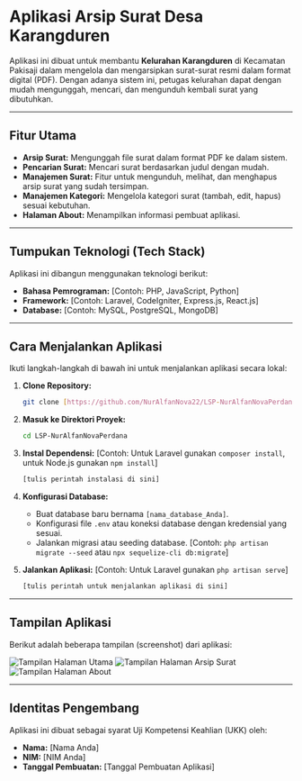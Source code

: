 # Aplikasi Arsip Surat Desa Karangduren

Aplikasi ini dibuat untuk membantu **Kelurahan Karangduren** di Kecamatan Pakisaji dalam mengelola dan mengarsipkan surat-surat resmi dalam format digital (PDF). Dengan adanya sistem ini, petugas kelurahan dapat dengan mudah mengunggah, mencari, dan mengunduh kembali surat yang dibutuhkan.

---

## Fitur Utama

- **Arsip Surat:** Mengunggah file surat dalam format PDF ke dalam sistem.
- **Pencarian Surat:** Mencari surat berdasarkan judul dengan mudah.
- **Manajemen Surat:** Fitur untuk mengunduh, melihat, dan menghapus arsip surat yang sudah tersimpan.
- **Manajemen Kategori:** Mengelola kategori surat (tambah, edit, hapus) sesuai kebutuhan.
- **Halaman About:** Menampilkan informasi pembuat aplikasi.

---

## Tumpukan Teknologi (Tech Stack)

Aplikasi ini dibangun menggunakan teknologi berikut:

- **Bahasa Pemrograman:** [Contoh: PHP, JavaScript, Python]
- **Framework:** [Contoh: Laravel, CodeIgniter, Express.js, React.js]
- **Database:** [Contoh: MySQL, PostgreSQL, MongoDB]

---

## Cara Menjalankan Aplikasi

Ikuti langkah-langkah di bawah ini untuk menjalankan aplikasi secara lokal:

1.  **Clone Repository:**
    ```bash
    git clone [https://github.com/NurAlfanNova22/LSP-NurAlfanNovaPerdana.git](https://github.com/NurAlfanNova22/LSP-NurAlfanNovaPerdana.git)
    ```

2.  **Masuk ke Direktori Proyek:**
    ```bash
    cd LSP-NurAlfanNovaPerdana
    ```

3.  **Instal Dependensi:**
    [Contoh: Untuk Laravel gunakan `composer install`, untuk Node.js gunakan `npm install`]
    ```bash
    [tulis perintah instalasi di sini]
    ```

4.  **Konfigurasi Database:**
    - Buat database baru bernama `[nama_database_Anda]`.
    - Konfigurasi file `.env` atau koneksi database dengan kredensial yang sesuai.
    - Jalankan migrasi atau seeding database.
    [Contoh: `php artisan migrate --seed` atau `npx sequelize-cli db:migrate`]

5.  **Jalankan Aplikasi:**
    [Contoh: Untuk Laravel gunakan `php artisan serve`]
    ```bash
    [tulis perintah untuk menjalankan aplikasi di sini]
    ```

---

## Tampilan Aplikasi

Berikut adalah beberapa tampilan (screenshot) dari aplikasi:

![Tampilan Halaman Utama]([link-gambar-halaman-utama.png])
![Tampilan Halaman Arsip Surat]([link-gambar-halaman-arsip.png])
![Tampilan Halaman About]([link-gambar-halaman-about.png])

---

## Identitas Pengembang

Aplikasi ini dibuat sebagai syarat Uji Kompetensi Keahlian (UKK) oleh:

- **Nama:** [Nama Anda]
- **NIM:** [NIM Anda]
- **Tanggal Pembuatan:** [Tanggal Pembuatan Aplikasi]
